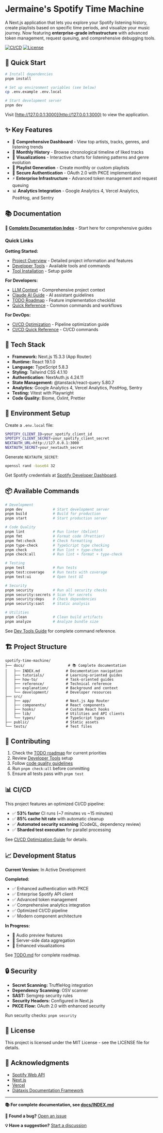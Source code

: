 # Jermaine's Spotify Time Machine

A Next.js application that lets you explore your Spotify listening history, create playlists based on specific time periods, and visualize your music journey. Now featuring **enterprise-grade infrastructure** with advanced token management, request queuing, and comprehensive debugging tools.

[![CI/CD](https://github.com/jjsizemore/spotify-time-machine/actions/workflows/ci.yml/badge.svg)](https://github.com/jjsizemore/spotify-time-machine/actions)
[![License](https://img.shields.io/badge/license-MIT-blue.svg)](LICENSE)

## 🚀 Quick Start

```bash
# Install dependencies
pnpm install

# Set up environment variables (see below)
cp .env.example .env.local

# Start development server
pnpm dev
```

Visit [http://127.0.0.1:3000](http://127.0.0.1:3000) to view the application.

## ✨ Key Features

- 🎵 **Comprehensive Dashboard** - View top artists, tracks, genres, and listening trends
- 📅 **Monthly History** - Browse chronological timeline of liked tracks
- 🎨 **Visualizations** - Interactive charts for listening patterns and genre evolution
- 🎵 **Playlist Generation** - Create monthly or custom playlists
- 🔐 **Secure Authentication** - OAuth 2.0 with PKCE implementation
- ⚡ **Enterprise Infrastructure** - Advanced token management and request queuing
- 📊 **Analytics Integration** - Google Analytics 4, Vercel Analytics, PostHog, and Sentry

## 📚 Documentation

**📖 [Complete Documentation Index](./docs/INDEX.md)** - Start here for comprehensive guides

### Quick Links

**Getting Started:**

- [Project Overview](./docs/README.md) - Detailed project information and features
- [Developer Tools](./docs/development/DEV_TOOLS.md) - Available tools and commands
- [Tool Installation](./docs/development/TOOL_INSTALLATION.md) - Setup guide

**For Developers:**

- [LLM Context](./docs/reference/LLM_CONTEXT.md) - Comprehensive project context
- [Claude AI Guide](./docs/reference/CLAUDE.md) - AI assistant guidelines
- [TODO Roadmap](./docs/reference/TODO.md) - Feature implementation checklist
- [Quick Reference](./docs/reference/QUICK_REFERENCE.md) - Common commands and workflows

**For DevOps:**

- [CI/CD Optimization](./docs/how-to/CI_CD_OPTIMIZATION.md) - Pipeline optimization guide
- [CI/CD Quick Reference](./docs/reference/CI_CD_QUICK_REFERENCE.md) - CI/CD commands

## 🔧 Tech Stack

- **Framework:** Next.js 15.3.3 (App Router)
- **Runtime:** React 19.1.0
- **Language:** TypeScript 5.8.3
- **Styling:** Tailwind CSS 4.1.10
- **Authentication:** NextAuth.js 4.24.11
- **State Management:** @tanstack/react-query 5.80.7
- **Analytics:** Google Analytics 4, Vercel Analytics, PostHog, Sentry
- **Testing:** Vitest with Playwright
- **Code Quality:** Biome, Oxlint, Prettier

## 🌟 Environment Setup

Create a `.env.local` file:

```bash
SPOTIFY_CLIENT_ID=your_spotify_client_id
SPOTIFY_CLIENT_SECRET=your_spotify_client_secret
NEXTAUTH_URL=http://127.0.0.1:3000
NEXTAUTH_SECRET=your_nextauth_secret
```

Generate `NEXTAUTH_SECRET`:

```bash
openssl rand -base64 32
```

Get Spotify credentials at [Spotify Developer Dashboard](https://developer.spotify.com/dashboard).

## 📦 Available Commands

```bash
# Development
pnpm dev              # Start development server
pnpm build            # Build for production
pnpm start            # Start production server

# Code Quality
pnpm lint             # Run linter (Oxlint)
pnpm fmt              # Format code (Prettier)
pnpm fmt:check        # Check formatting
pnpm type-check       # TypeScript type checking
pnpm check            # Run lint + type-check
pnpm check:all        # Run lint + format + type-check

# Testing
pnpm test             # Run tests
pnpm test:coverage    # Run tests with coverage
pnpm test:ui          # Open test UI

# Security
pnpm security         # Run all security checks
pnpm security:secrets # Scan for secrets
pnpm security:deps    # Check dependencies
pnpm security:sast    # Static analysis

# Utilities
pnpm clean            # Clean build artifacts
pnpm analyze          # Analyze bundle size
```

See [Dev Tools Guide](./docs/development/DEV_TOOLS.md) for complete command reference.

## 🏗️ Project Structure

```
spotify-time-machine/
├── docs/                    # 📚 Complete documentation
│   ├── INDEX.md            # Documentation navigation
│   ├── tutorials/          # Learning-oriented guides
│   ├── how-to/             # Task-oriented guides
│   ├── reference/          # Technical reference
│   ├── explanation/        # Background and context
│   └── development/        # Developer resources
├── src/
│   ├── app/                # Next.js App Router
│   ├── components/         # React components
│   ├── hooks/              # Custom React hooks
│   ├── lib/                # Utilities and API clients
│   └── types/              # TypeScript types
├── public/                 # Static assets
└── tests/                  # Test files
```

## 🤝 Contributing

1. Check the [TODO roadmap](./docs/reference/TODO.md) for current priorities
2. Review [Developer Tools](./docs/development/DEV_TOOLS.md) setup
3. Follow [code quality guidelines](./docs/reference/LLM_CONTEXT.md)
4. Run `pnpm check:all` before committing
5. Ensure all tests pass with `pnpm test`

## 📊 CI/CD

This project features an optimized CI/CD pipeline:

- ✅ **53% faster** CI runs (~7 minutes vs ~15 minutes)
- ✅ **85% cache hit rate** with automatic cleanup
- ✅ **Automated security scanning** (CodeQL, dependency review)
- ✅ **Sharded test execution** for parallel processing

See [CI/CD Optimization Guide](./docs/how-to/CI_CD_OPTIMIZATION.md) for details.

## 📈 Development Status

**Current Version:** In Active Development

**Completed:**

- ✅ Enhanced authentication with PKCE
- ✅ Enterprise Spotify API client
- ✅ Advanced token management
- ✅ Comprehensive analytics integration
- ✅ Optimized CI/CD pipeline
- ✅ Modern component architecture

**In Progress:**

- 🚧 Audio preview features
- 🚧 Server-side data aggregation
- 🚧 Enhanced visualizations

See [TODO.md](./docs/reference/TODO.md) for complete roadmap.

## 🔒 Security

- **Secret Scanning:** TruffleHog integration
- **Dependency Scanning:** OSV scanner
- **SAST:** Semgrep security rules
- **Security Headers:** Configured in Next.js
- **PKCE Flow:** OAuth 2.0 with enhanced security

Run security checks: `pnpm security`

## 📝 License

This project is licensed under the MIT License - see the LICENSE file for details.

## 🙏 Acknowledgments

- [Spotify Web API](https://developer.spotify.com/documentation/web-api)
- [Next.js](https://nextjs.org/)
- [Vercel](https://vercel.com/)
- [Diátaxis Documentation Framework](https://diataxis.fr/)

---

**📚 For complete documentation, see [docs/INDEX.md](./docs/INDEX.md)**

**🐛 Found a bug?** [Open an issue](https://github.com/jjsizemore/spotify-time-machine/issues)

**💡 Have a suggestion?** [Start a discussion](https://github.com/jjsizemore/spotify-time-machine/discussions)
